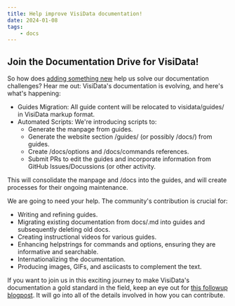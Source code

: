 ```yaml
---
title: Help improve VisiData documentation!
date: 2024-01-08
tags:
    - docs
---
```


## Join the Documentation Drive for VisiData!

So how does [adding something new](https://xkcd.com/927/) help us solve our documentation challenges? Hear me out: VisiData's documentation is evolving, and here's what's happening:

- Guides Migration: All guide content will be relocated to visidata/guides/ in VisiData markup format.
- Automated Scripts: We're introducing scripts to:
    - Generate the manpage from guides.
    - Generate the website section /guides/ (or possibly /docs/) from guides.
    - Create /docs/options and /docs/commands references.
    - Submit PRs to edit the guides and incorporate information from GitHub Issues/Docussions (or other activity.

This will consolidate the manpage and /docs into the guides, and will create processes for their ongoing maintenance.

We are going to need your help. The community's contribution is crucial for:

- Writing and refining guides.
- Migrating existing documentation from docs/.md into guides and subsequently deleting old docs.
- Creating instructional videos for various guides.
- Enhancing helpstrings for commands and options, ensuring they are informative and searchable.
- Internationalizing the documentation.
- Producing images, GIFs, and asciicasts to complement the text.

If you want to join us in this exciting journey to make VisiData's documentation a gold standard in the field, keep an eye out for [this followup blogpost](). It will go into all of the details involved in how you can contribute.
